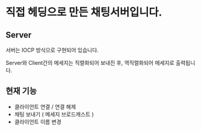 # 직접 헤딩으로 만든 채팅서버입니다.

## Server
서버는 IOCP 방식으로 구현되어 있습니다.

Server와 Client간의 메세지는 직렬화되어 보내진 후, 역직렬화되어 메세지로 출력됩니다.


## 현재 기능
- 클라이언트 연결 / 연결 해제
- 채팅 보내기 ( 메세지 브로드캐스트 )
- 클라이언트 이름 변경

